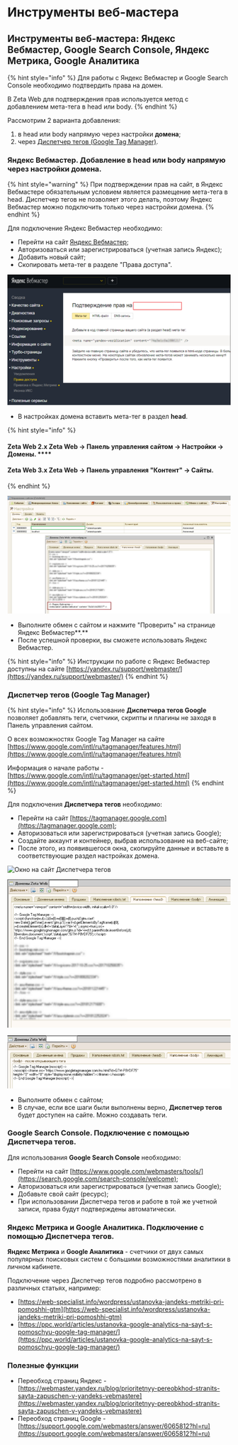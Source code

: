 # Инструменты веб-мастера

## Инструменты веб-мастера: Яндекс Вебмастер, Google Search Console, Яндекс Метрика, Google Аналитика

{% hint style="info" %}
Для работы с Яндекс Вебмастер и Google Search Console необходимо подтвердить права на домен.

В Zeta Web для подтверждения прав используется метод с добавлением мета-тега в head или body.
{% endhint %}

Рассмотрим 2 варианта добавления:

1. в head или body напрямую через настройки **домена**;
2. через [Диспетчер тегов (Google Tag Manager)](https://www.google.com/intl/ru/tagmanager/).

### Яндекс Вебмастер. Добавление в head или body напрямую через настройки домена.

{% hint style="warning" %}
При подтверждении прав на сайт, в Яндекс Вебмастере обязательным условием является размещение мета-тега в head. Диспетчер тегов не позволяет этого делать, поэтому Яндекс Вебмастер можно подключить только через настройки домена.
{% endhint %}

Для подключение Яндекс Вебмастер необходимо:

* Перейти на сайт [Яндекс Вебмастер](https://webmaster.yandex.ru);
* Авторизоваться или зарегистрироваться (учетная запись Яндекс);
* Добавить новый сайт;
* Скопировать мета-тег в разделе "Права доступа".

![](<../../.gitbook/assets/Image 62.png>)

* В настройках домена вставить мета-тег в раздел **head**.

{% hint style="info" %}
#### Zeta Web 2.x **Zeta Web → Панель управления сайтом → Наcтройки →** **Домены.** ****

#### **Zeta Web 3.x** **Zeta Web → Панель управления "Контент" → Сайты.**
{% endhint %}

![](<../../.gitbook/assets/Image 63 (1).png>)

* Выполните обмен с сайтом и нажмите "Проверить" на странице Яндекс Вебмастер**.**
* После успешной проверки, вы сможете использовать Яндекс Вебмастер.

{% hint style="info" %}
Инструкции по работе с Яндекс Вебмастер доступны на сайте [https://yandex.ru/support/webmaster/](https://yandex.ru/support/webmaster/)
{% endhint %}

### Диспетчер тегов (Google Tag Manager)

{% hint style="info" %}
Использование **Диспетчера тегов Google** позволяет добавлять теги, счетчики, скрипты и плагины не заходя в Панель управления сайтом.

О всех возможностях Google Tag Manager на сайте [https://www.google.com/intl/ru/tagmanager/features.html](https://www.google.com/intl/ru/tagmanager/features.html)

Информация о начале работы - [https://www.google.com/intl/ru/tagmanager/get-started.html](https://www.google.com/intl/ru/tagmanager/get-started.html)
{% endhint %}

Для подключения **Диспетчера тегов** необходимо:

* Перейти на сайт [https://tagmanager.google.com](https://tagmanager.google.com);
* Авторизоваться или зарегистрироваться (учетная запись Google);
* Создайте аккаунт и контейнер, выбрав использование на веб-сайте;
* После этого, из появившегося окна, скопируйте данные и вставьте в соответствующие раздел настройках домена.

![Окно на сайт Диспетчера тегов](<../../.gitbook/assets/image (201).png>)

![](<../../.gitbook/assets/Image 64.png>)

![](<../../.gitbook/assets/Image 65 (2).png>)

* Выполните обмен с сайтом;
* В случае, если все шаги были выполнены верно, **Диспетчер тегов** будет доступен на сайте. Можно создавать теги.

### Google Search Console. Подключение с помощью Диспетчера тегов.

Для использования **Google Search Console** необходимо:

* Перейти на сайт [https://www.google.com/webmasters/tools/](https://search.google.com/search-console/welcome);
* Авторизоваться или зарегистрироваться (учетная запись Google);
* Добавьте свой сайт (ресурс);
* При использовании Диспетчера тегов и работе в той же учетной записи, права будут подтверждены автоматически.

### Яндекс Метрика и Google Аналитика. Подключение с помощью Диспетчера тегов.

**Яндекс Метрика** и **Google Аналитика** - счетчики от двух самых популярных поисковых систем с большими возможностями аналитики в личном кабинете.&#x20;

Подключение через Диспетчер тегов подробно рассмотрено в различных статьях, например:

* [https://web-specialist.info/wordpress/ustanovka-jandeks-metriki-pri-pomoshhi-gtm](https://web-specialist.info/wordpress/ustanovka-jandeks-metriki-pri-pomoshhi-gtm)
* [https://ppc.world/articles/ustanovka-google-analytics-na-sayt-s-pomoschyu-google-tag-manager/](https://ppc.world/articles/ustanovka-google-analytics-na-sayt-s-pomoschyu-google-tag-manager/)

### Полезные функции

* Переобход страниц Яндекс - [https://webmaster.yandex.ru/blog/prioritetnyy-pereobkhod-stranits-sayta-zapuschen-v-yandeks-vebmastere](https://webmaster.yandex.ru/blog/prioritetnyy-pereobkhod-stranits-sayta-zapuschen-v-yandeks-vebmastere)
* Переобход страниц Google - [https://support.google.com/webmasters/answer/6065812?hl=ru](https://support.google.com/webmasters/answer/6065812?hl=ru)

